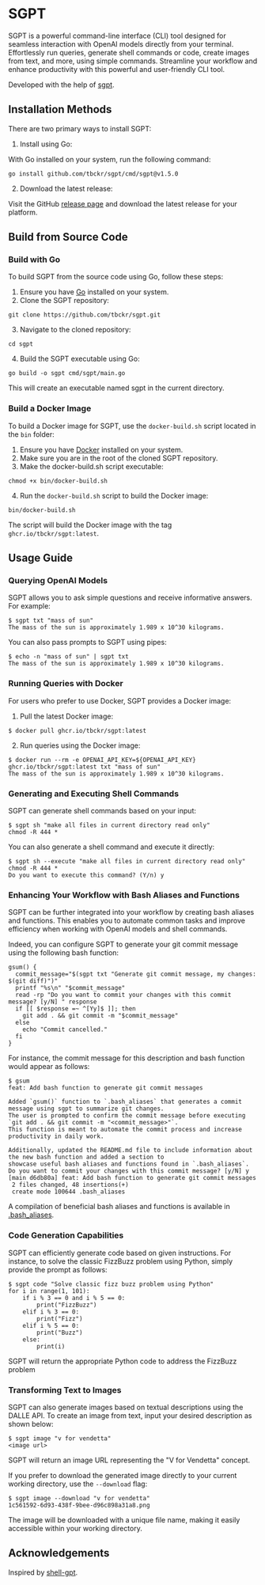 # SGPT

SGPT is a powerful command-line interface (CLI) tool designed for seamless interaction with OpenAI models directly from
your terminal. Effortlessly run queries, generate shell commands or code, create images from text, and more, using
simple commands. Streamline your workflow and enhance productivity with this powerful and user-friendly CLI tool.

Developed with the help of [sgpt](https://github.com/tbckr/sgpt).

## Installation Methods

There are two primary ways to install SGPT:

1. Install using Go:

With Go installed on your system, run the following command:

```shell
go install github.com/tbckr/sgpt/cmd/sgpt@v1.5.0
```

2. Download the latest release:

Visit the GitHub [release page](https://github.com/tbckr/sgpt/releases) and download the latest release for your
platform.

## Build from Source Code

### Build with Go

To build SGPT from the source code using Go, follow these steps:

1. Ensure you have [Go](https://go.dev/dl/) installed on your system.
2. Clone the SGPT repository:

```shell
git clone https://github.com/tbckr/sgpt.git
```

3. Navigate to the cloned repository:

```shell
cd sgpt
```

4. Build the SGPT executable using Go:

```shell
go build -o sgpt cmd/sgpt/main.go
```

This will create an executable named sgpt in the current directory.

### Build a Docker Image

To build a Docker image for SGPT, use the `docker-build.sh` script located in the `bin` folder:

1. Ensure you have [Docker](https://www.docker.com/products/docker-desktop/) installed on your system.
2. Make sure you are in the root of the cloned SGPT repository.
3. Make the docker-build.sh script executable:

```shell
chmod +x bin/docker-build.sh
```

4. Run the `docker-build.sh` script to build the Docker image:

```shell
bin/docker-build.sh
```

The script will build the Docker image with the tag `ghcr.io/tbckr/sgpt:latest`.

## Usage Guide

### Querying OpenAI Models

SGPT allows you to ask simple questions and receive informative answers. For example:

```shell
$ sgpt txt "mass of sun"
The mass of the sun is approximately 1.989 x 10^30 kilograms.
```

You can also pass prompts to SGPT using pipes:

```shell
$ echo -n "mass of sun" | sgpt txt
The mass of the sun is approximately 1.989 x 10^30 kilograms.
```

### Running Queries with Docker

For users who prefer to use Docker, SGPT provides a Docker image:

1. Pull the latest Docker image:

```shell
$ docker pull ghcr.io/tbckr/sgpt:latest
```

2. Run queries using the Docker image:

```shell
$ docker run --rm -e OPENAI_API_KEY=${OPENAI_API_KEY} ghcr.io/tbckr/sgpt:latest txt "mass of sun"
The mass of the sun is approximately 1.989 x 10^30 kilograms.
```

### Generating and Executing Shell Commands

SGPT can generate shell commands based on your input:

```shell
$ sgpt sh "make all files in current directory read only"
chmod -R 444 *
```

You can also generate a shell command and execute it directly:

```shell
$ sgpt sh --execute "make all files in current directory read only"
chmod -R 444 *
Do you want to execute this command? (Y/n) y
```

### Enhancing Your Workflow with Bash Aliases and Functions

SGPT can be further integrated into your workflow by creating bash aliases and functions. This enables you to automate
common tasks and improve efficiency when working with OpenAI models and shell commands.

Indeed, you can configure SGPT to generate your git commit message using the following bash function:

```shell
gsum() {
  commit_message="$(sgpt txt "Generate git commit message, my changes: $(git diff)")"
  printf "%s\n" "$commit_message"
  read -rp "Do you want to commit your changes with this commit message? [y/N] " response
  if [[ $response =~ ^[Yy]$ ]]; then
    git add . && git commit -m "$commit_message"
  else
    echo "Commit cancelled."
  fi
}
```

For instance, the commit message for this description and bash function would appear as follows:

```shell
$ gsum
feat: Add bash function to generate git commit messages

Added `gsum()` function to `.bash_aliases` that generates a commit message using sgpt to summarize git changes.
The user is prompted to confirm the commit message before executing `git add . && git commit -m "<commit_message>"`.
This function is meant to automate the commit process and increase productivity in daily work.

Additionally, updated the README.md file to include information about the new bash function and added a section to
showcase useful bash aliases and functions found in `.bash_aliases`.
Do you want to commit your changes with this commit message? [y/N] y
[main d6db80a] feat: Add bash function to generate git commit messages
 2 files changed, 48 insertions(+)
 create mode 100644 .bash_aliases
```

A compilation of beneficial bash aliases and functions is available in [.bash_aliases](.bash_aliases).

### Code Generation Capabilities

SGPT can efficiently generate code based on given instructions. For instance, to solve the classic FizzBuzz problem
using Python, simply provide the prompt as follows:

```shell
$ sgpt code "Solve classic fizz buzz problem using Python"
for i in range(1, 101):
    if i % 3 == 0 and i % 5 == 0:
        print("FizzBuzz")
    elif i % 3 == 0:
        print("Fizz")
    elif i % 5 == 0:
        print("Buzz")
    else:
        print(i)
```

SGPT will return the appropriate Python code to address the FizzBuzz problem

### Transforming Text to Images

SGPT can also generate images based on textual descriptions using the DALLE API. To create an image from text, input
your desired description as shown below:

```shell
$ sgpt image "v for vendetta"
<image url>
```

SGPT will return an image URL representing the "V for Vendetta" concept.

If you prefer to download the generated image directly to your current working directory, use the `--download` flag:

```shell
$ sgpt image --download "v for vendetta"
1c561592-6d93-438f-9bee-d96c898a31a8.png
```

The image will be downloaded with a unique file name, making it easily accessible within your working directory.

## Acknowledgements

Inspired by [shell-gpt](https://github.com/TheR1D/shell_gpt).
